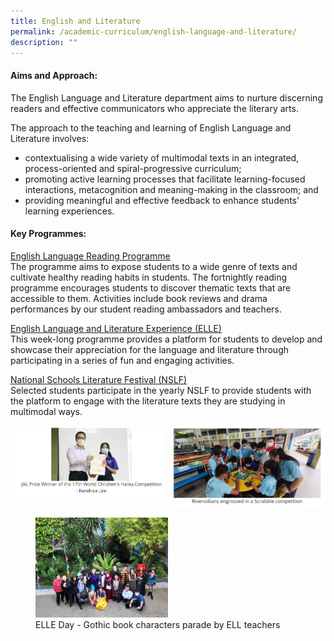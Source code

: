 ```yaml
---
title: English and Literature
permalink: /academic-curriculum/english-language-and-literature/
description: ""
---
```

#### Aims and Approach:

The English Language and Literature department aims to nurture discerning readers and effective communicators who appreciate the literary arts.

The approach to the teaching and learning of English Language and Literature involves:

*   contextualising a wide variety of multimodal texts in an integrated, process-oriented and spiral-progressive curriculum;
*   promoting active learning processes that facilitate learning-focused interactions, metacognition and meaning-making in the classroom; and
*   providing meaningful and effective feedback to enhance students' learning experiences.

#### Key Programmes:

<u>English Language Reading Programme</u><br>
The programme aims to expose students to a wide genre of texts and cultivate healthy reading habits in students. The fortnightly reading programme encourages students to discover thematic texts that are accessible to them. Activities include book reviews and drama performances by our student reading ambassadors and teachers.  

<u>English Language and Literature Experience (ELLE)</u><br>
This week-long programme provides a platform for students to develop and showcase their appreciation for the language and literature through participating in a series of fun and engaging activities.

<u>National Schools Literature Festival (NSLF)</u><br>
Selected students participate in the yearly NSLF to provide students with the platform to engage with the literature texts they are studying in multimodal ways.

<img src="/images/ell1.jpg" style="width:49%" align=left>
<img src="/images/ell2.jpg" style="width:49%" align=right>
<br clear="left"><br>

<figure>
<img src="/images/ell3.jpg" style="width:50%">
<figcaption>  ELLE Day - Gothic book characters parade by ELL teachers
 </figcaption>
</figure>